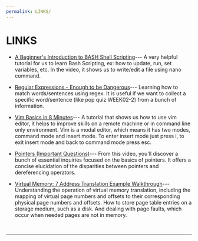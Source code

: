 ```yaml
---
permalink: LINKS/
---
```


# LINKS

* [A Beginner's Introduction to BASH Shell Scripting](https://youtu.be/_n5ZegzieSQ?si=U7wC_XzgqSWLoJNB)--- A very helpful tutorial for us to learn Bash Scripting, ex: how to update, run, set variables, etc. In the video, it shows us to write/edit a file using nano command. 

* [Regular Expressions - Enough to be Dangerous](https://youtu.be/bgBWp9EIlMM?si=yi0ANo3uvTNj8LrV)--- Learning how to match words/sentences using regex. It is useful if we want to collect a specific word/sentence (like pop quiz WEEK02-2) from a bunch of information.

* [Vim Basics in 8 Minutes](https://youtu.be/ggSyF1SVFr4?si=h4xyQMp-VJdXCT-T)--- A tutorial that shows us how to use vim editor, it helps to improve skills on a remote machine or in command line only environment. Vim is a modal editor, which means it has two modes, command mode and insert mode. To enter insert mode just press i, to exit insert mode and back to command mode press esc.  

* [Pointers (Important Questions)](https://youtu.be/cEphEIMaqms?si=2XZsAN-W1BZBX4mA)--- From this video, you'll discover a bunch of essential inquiries focused on the basics of pointers. It offers a concise elucidation of the disparities between pointers and dereferencing operators.

* [Virtual Memory: 7 Address Translation Example Walkthrough](https://youtu.be/6neHHkI0Z0o?si=b5yVYnKhNpNbLzyb)--- Understanding the operation of virtual memory translation, including the mapping of virtual page numbers and offsets to their corresponding physical page numbers and offsets. How to store page table entries on a storage medium, such as a disk. And dealing with page faults, which occur when needed pages are not in memory. 
<br>
<hr>
